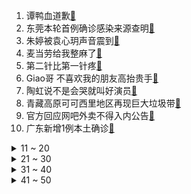 1. 谭鸭血道歉[:link:](https://s.weibo.com/weibo?q=%23谭鸭血道歉%23&Refer=top)
2. 东莞本轮首例确诊感染来源查明[:link:](https://s.weibo.com/weibo?q=%23东莞本轮首例确诊感染来源查明%23&Refer=top)
3. 朱婷被袁心玥声音震到[:link:](https://s.weibo.com/weibo?q=%23朱婷被袁心玥声音震到%23&Refer=top)
4. 麦当劳给我整麻了[:link:](https://s.weibo.com/weibo?q=%23麦当劳给我整麻了%23&Refer=top)
5. 第二针比第一针疼[:link:](https://s.weibo.com/weibo?q=%23第二针比第一针疼%23&Refer=top)
6. Giao哥 不喜欢我的朋友高抬贵手[:link:](https://s.weibo.com/weibo?q=%23Giao哥%20不喜欢我的朋友高抬贵手%23&Refer=top)
7. 陶虹说不是会哭就叫好演员[:link:](https://s.weibo.com/weibo?q=%23陶虹说不是会哭就叫好演员%23&Refer=top)
8. 青藏高原可可西里地区再现巨大垃圾带[:link:](https://s.weibo.com/weibo?q=%23青藏高原可可西里地区再现巨大垃圾带%23&Refer=top)
9. 官方回应网吧外卖不得入内公告[:link:](https://s.weibo.com/weibo?q=%23官方回应网吧外卖不得入内公告%23&Refer=top)
10. 广东新增1例本土确诊[:link:](https://s.weibo.com/weibo?q=%23广东新增1例本土确诊%23&Refer=top)
<details>
<summary>11 ~ 20</summary>

11. 我国新冠疫苗接种剂次超10亿[:link:](https://s.weibo.com/weibo?q=%23我国新冠疫苗接种剂次超10亿%23&Refer=top)
12. 王一博震撼本人的台球天赋[:link:](https://s.weibo.com/weibo?q=%23王一博震撼本人的台球天赋%23&Refer=top)
13. 李晨 爸爸不敢去医院才觉得自己长大了[:link:](https://s.weibo.com/weibo?q=%23李晨%20爸爸不敢去医院才觉得自己长大了%23&Refer=top)
14. 夏至[:link:](https://s.weibo.com/weibo?q=%23夏至%23&Refer=top)
15. 被芜浣气死了[:link:](https://s.weibo.com/weibo?q=%23被芜浣气死了%23&Refer=top)
16. 大象戏水头扎进去了鼻子还在外面[:link:](https://s.weibo.com/weibo?q=%23大象戏水头扎进去了鼻子还在外面%23&Refer=top)
17. 肖战 谭鸭血[:link:](https://s.weibo.com/weibo?q=%23肖战%20谭鸭血%23&Refer=top)
18. 丁磊看衰会计金融专业[:link:](https://s.weibo.com/weibo?q=%23丁磊看衰会计金融专业%23&Refer=top)
19. 父亲一口气过了三个节[:link:](https://s.weibo.com/weibo?q=%23父亲一口气过了三个节%23&Refer=top)
20. 王者荣耀新赛季[:link:](https://s.weibo.com/weibo?q=%23王者荣耀新赛季%23&Refer=top)
</details>
<details>
<summary>21 ~ 30</summary>

21. 乐高玩家耗时一年搭建微缩版故宫[:link:](https://s.weibo.com/weibo?q=%23乐高玩家耗时一年搭建微缩版故宫%23&Refer=top)
22. 肖战天台侧颜照[:link:](https://s.weibo.com/weibo?q=%23肖战天台侧颜照%23&Refer=top)
23. 朴树yyds[:link:](https://s.weibo.com/weibo?q=%23朴树yyds%23&Refer=top)
24. 魏大勋晒与爸爸合照[:link:](https://s.weibo.com/weibo?q=%23魏大勋晒与爸爸合照%23&Refer=top)
25. 张靓颖男粉社死现场[:link:](https://s.weibo.com/weibo?q=%23张靓颖男粉社死现场%23&Refer=top)
26. 一年中白昼最长的一天[:link:](https://s.weibo.com/weibo?q=%23一年中白昼最长的一天%23&Refer=top)
27. 观众听到平凡之路前奏的反应[:link:](https://s.weibo.com/weibo?q=%23观众听到平凡之路前奏的反应%23&Refer=top)
28. 独象返回昆明市晋宁区[:link:](https://s.weibo.com/weibo?q=%23独象返回昆明市晋宁区%23&Refer=top)
29. 钱学森曾遭美方拘禁失去语言能力[:link:](https://s.weibo.com/weibo?q=%23钱学森曾遭美方拘禁失去语言能力%23&Refer=top)
30. 许嵩唱有何不可 爷青回[:link:](https://s.weibo.com/weibo?q=%23许嵩唱有何不可%20爷青回%23&Refer=top)
</details>
<details>
<summary>31 ~ 40</summary>

31. 84岁的钟南山有多拼[:link:](https://s.weibo.com/weibo?q=%2384岁的钟南山有多拼%23&Refer=top)
32. 见过最不凶的老虎[:link:](https://s.weibo.com/weibo?q=%23见过最不凶的老虎%23&Refer=top)
33. 打着奶嗝的霸道总裁[:link:](https://s.weibo.com/weibo?q=%23打着奶嗝的霸道总裁%23&Refer=top)
34. 翻唱你爱我我爱你 为什么要踢妈妈[:link:](https://s.weibo.com/weibo?q=%23翻唱你爱我我爱你%20为什么要踢妈妈%23&Refer=top)
35. 吴尊晒儿女送的父亲节礼物[:link:](https://s.weibo.com/weibo?q=%23吴尊晒儿女送的父亲节礼物%23&Refer=top)
36. 外交部提醒在阿富汗中国公民尽早离境[:link:](https://s.weibo.com/weibo?q=%23外交部提醒在阿富汗中国公民尽早离境%23&Refer=top)
37. 失眠[:link:](https://s.weibo.com/weibo?q=%23失眠%23&Refer=top)
38. 叛逆者 一刀又一刀[:link:](https://s.weibo.com/weibo?q=%23叛逆者%20一刀又一刀%23&Refer=top)
39. 邓伦一个观众都没猜对[:link:](https://s.weibo.com/weibo?q=%23邓伦一个观众都没猜对%23&Refer=top)
40. 左秋明牺牲[:link:](https://s.weibo.com/weibo?q=%23左秋明牺牲%23&Refer=top)
</details>
<details>
<summary>41 ~ 50</summary>

41. 杨笠 我是不怕cp出轨的人[:link:](https://s.weibo.com/weibo?q=%23杨笠%20我是不怕cp出轨的人%23&Refer=top)
42. 一诺的公孙离[:link:](https://s.weibo.com/weibo?q=%23一诺的公孙离%23&Refer=top)
43. 3名航天员在空间站不用值夜班[:link:](https://s.weibo.com/weibo?q=%233名航天员在空间站不用值夜班%23&Refer=top)
44. 父母的内疚式教育对孩子影响有多大[:link:](https://s.weibo.com/weibo?q=%23父母的内疚式教育对孩子影响有多大%23&Refer=top)
45. 杜兰特将参加东京奥运会[:link:](https://s.weibo.com/weibo?q=%23杜兰特将参加东京奥运会%23&Refer=top)
46. 雷佳音再唱淡黄的长裙[:link:](https://s.weibo.com/weibo?q=%23雷佳音再唱淡黄的长裙%23&Refer=top)
47. Mine[:link:](https://s.weibo.com/weibo?q=%23Mine%23&Refer=top)
48. 变成你的那一天豆瓣开分[:link:](https://s.weibo.com/weibo?q=%23变成你的那一天豆瓣开分%23&Refer=top)
49. 夏至文案[:link:](https://s.weibo.com/weibo?q=%23夏至文案%23&Refer=top)
50. CA868国际航班已报告38例阳性[:link:](https://s.weibo.com/weibo?q=%23CA868国际航班已报告38例阳性%23&Refer=top)
51. 迎接夏天[:link:](https://s.weibo.com/weibo?q=%23迎接夏天%23&Refer=top)
</details>